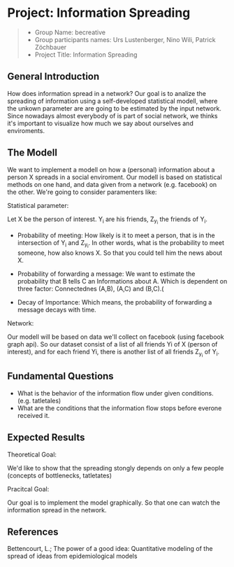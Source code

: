 ﻿# Project: Information Spreading

> * Group Name: becreative
> * Group participants names: Urs Lustenberger, Nino Wili, Patrick Zöchbauer
> * Project Title: Information Spreading

## General Introduction

How does information spread in a network? Our goal is to analize the spreading of information using a self-developed statistical modell, where the unkown parameter are 
are going to be estimated by the input network. 
Since nowadays almost everybody of is part of social network, we thinks it's important to visualize how much we say about ourselves and enviroments.


## The Modell

We want to implement a modell on how a (personal) information about a person X spreads in a social enviroment. 
Our modell is based on statistical methods on one hand, and data given from a network (e.g. facebook) on the other. We're going to consider paramenters like:


Statistical parameter:


Let X be the person of interest. Y<sub>i</sub> are his friends, Z<sub>y<sub>i</sub></sub> the friends of Y<sub>i</sub>.



- Probability of meeting:
How likely is it to meet a person, that is in the intersection of Y<sub>i</sub> and Z<sub>y<sub>i</sub></sub>. In other words, what is the probability to meet someone, how also knows X. So that you could tell him the news about X.


- Probability of forwarding a message:
We want to estimate the probability that B tells C an Informations about A. Which is dependent on three factor: Connectednes (A,B), (A,C) and (B,C).(


- Decay of Importance:
Which means, the probability of forwarding a message decays with time.


Network:

Our modell will be based on data we'll collect on facebook (using facebook graph api). So our dataset consist of a list of all friends Yi of X (person of interest), and for each friend Yi, there is another list of all friends Z<sub>y<sub>i</sub></sub> of Y<sub>i</sub>.




## Fundamental Questions


- What is the behavior of the information flow under given conditions. (e.g. tatletales)
- What are the conditions that the information flow stops before everone received it. 



## Expected Results


Theoretical Goal:

We'd like to show that the spreading stongly depends on only a few people (concepts of bottlenecks, tatletates)


Pracitcal Goal: 

Our goal is to implement the model graphically. So that one can watch the information spread in the network.



## References 


Bettencourt, L.; The power of a good idea: Quantitative modeling of the spread of ideas from epidemiological models

